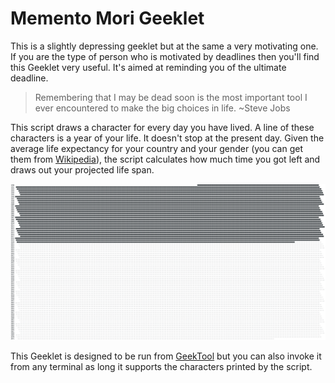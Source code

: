 # Memento Mori Geeklet

This is a slightly depressing geeklet but at the same a very motivating one. If you are the type of person who is motivated by deadlines then you'll find this Geeklet very useful. It's aimed at reminding you of the ultimate deadline.

> Remembering that I may be dead soon is the most important tool I ever encountered to make the big choices in life. ~Steve Jobs

This script draws a character for every day you have lived. A line of these characters is a year of your life. It doesn't stop at the present day. Given the average life expectancy for your country and your gender (you can get them from [Wikipedia](https://en.wikipedia.org/wiki/List_of_countries_by_life_expectancy)), the script calculates how much time you got left and draws out your projected life span.

![screenshot](screenshot.png)

This Geeklet is designed to be run from [GeekTool](https://www.tynsoe.org/v2/geektool) but you can also invoke it from any terminal as long it supports the characters printed by the script.